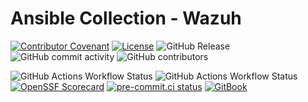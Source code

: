 # Ansible Collection - Wazuh

[![Contributor Covenant](https://img.shields.io/badge/Contributor%20Covenant-2.1-4baaaa.svg)](https://github.com/dafneb/.github/blob/main/.github/CODE_OF_CONDUCT.md)
[![License](https://img.shields.io/badge/License-MIT-4baaaa.svg)](https://github.com/dafneb/.github/blob/main/LICENSE)
![GitHub Release](https://img.shields.io/github/v/release/dafneb/ansible-collection-wazuh)
![GitHub commit activity](https://img.shields.io/github/commit-activity/w/dafneb/ansible-collection-wazuh)
![GitHub contributors](https://img.shields.io/github/contributors/dafneb/ansible-collection-wazuh)

![GitHub Actions Workflow Status](https://img.shields.io/github/actions/workflow/status/dafneb/ansible-collection-wazuh/ansible-lint.yml?label=ansible-lint)
![GitHub Actions Workflow Status](https://img.shields.io/github/actions/workflow/status/dafneb/ansible-collection-wazuh/codeql.yml?label=CodeQL)
[![OpenSSF Scorecard](https://api.scorecard.dev/projects/github.com/dafneb/ansible-collection-wazuh/badge)](https://scorecard.dev/viewer/?uri=github.com/dafneb/ansible-collection-wazuh)
[![pre-commit.ci status](https://results.pre-commit.ci/badge/github/dafneb/ansible-collection-wazuh/main.svg)](https://results.pre-commit.ci/latest/github/dafneb/ansible-collection-wazuh/main)
[![GitBook](https://img.shields.io/static/v1?message=Documented%20on%20GitBook&logo=gitbook&logoColor=ffffff&label=%20&labelColor=5c5c5c&color=3F89A1)](https://dafneb.gitbook.io/ansible-collections/ansible-collection-wazuh)
